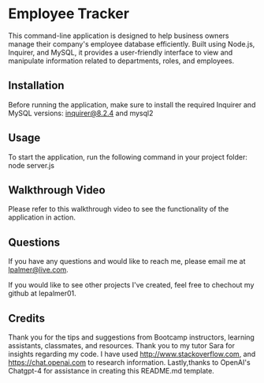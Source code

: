 # Employee Tracker

This command-line application is designed to help business owners manage their company's employee database efficiently. Built using Node.js, Inquirer, and MySQL, it provides a user-friendly interface to view and manipulate information related to departments, roles, and employees.

## Installation

Before running the application, make sure to install the required Inquirer and MySQL versions: inquirer@8.2.4 and mysql2

## Usage

To start the application, run the following command in your project folder: node server.js

## Walkthrough Video

Please refer to this walkthrough video to see the functionality of the application in action.

## Questions

If you have any questions and would like to reach me, please email me at lpalmer@live.com.

If you would like to see other projects I've created, feel free to chechout my github at lepalmer01.

## Credits

Thank you for the tips and suggestions from Bootcamp instructors, learning assistants, classmates, and resources. Thank you to my tutor Sara for insights regarding my code. I have used http://www.stackoverflow.com, and https://chat.openai.com to research information. Lastly,thanks to OpenAI's Chatgpt-4 for assistance in creating this README.md template.